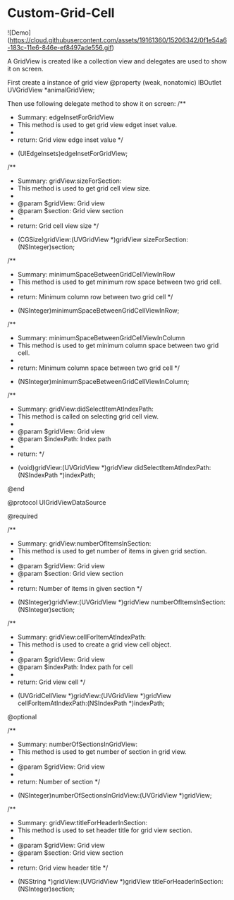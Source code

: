 # Custom-Grid-Cell

![Demo] (https://cloud.githubusercontent.com/assets/19161360/15206342/0f1e54a6-183c-11e6-846e-ef8497ade556.gif)


A GridView is created like a collection view and delegates are used to show it on screen.

First create a instance of grid view
 @property (weak, nonatomic) IBOutlet UVGridView *animalGridView;
 
 Then use following delegate method to show it on screen:
 /**
 * Summary: edgeInsetForGridView
 * This method is used to get grid view edget inset value.
 *
 * return: Grid view edge inset value
 */
- (UIEdgeInsets)edgeInsetForGridView;

/**
 * Summary: gridView:sizeForSection:
 * This method is used to get grid cell view size.
 *
 * @param $gridView: Grid view
 * @param $section: Grid view section
 *
 * return: Grid cell view size
 */
- (CGSize)gridView:(UVGridView *)gridView sizeForSection:(NSInteger)section;

/**
 * Summary: minimumSpaceBetweenGridCellViewInRow
 * This method is used to get minimum row space between two grid cell.
 *
 * return: Minimum column row between two grid cell
 */
- (NSInteger)minimumSpaceBetweenGridCellViewInRow;

/**
 * Summary: minimumSpaceBetweenGridCellViewInColumn
 * This method is used to get minimum column space between two grid cell.
 *
 * return: Minimum column space between two grid cell
 */
- (NSInteger)minimumSpaceBetweenGridCellViewInColumn;

/**
 * Summary: gridView:didSelectItemAtIndexPath:
 * This method is called on selecting grid cell view.
 *
 * @param $gridView: Grid view
 * @param $indexPath: Index path
 *
 * return:
 */
- (void)gridView:(UVGridView *)gridView didSelectItemAtIndexPath:(NSIndexPath *)indexPath;

@end

@protocol UIGridViewDataSource <NSObject>

@required

/**
 * Summary: gridView:numberOfItemsInSection:
 * This method is used to get number of items in given grid section.
 *
 * @param $gridView: Grid view
 * @param $section: Grid view section
 *
 * return: Number of items in given section
 */
- (NSInteger)gridView:(UVGridView *)gridView numberOfItemsInSection:(NSInteger)section;

/**
 * Summary: gridView:cellForItemAtIndexPath:
 * This method is used to create a grid view cell object.
 *
 * @param $gridView: Grid view
 * @param $indexPath: Index path for cell
 *
 * return: Grid view cell
 */
- (UVGridCellView *)gridView:(UVGridView *)gridView cellForItemAtIndexPath:(NSIndexPath *)indexPath;

@optional

/**
 * Summary: numberOfSectionsInGridView:
 * This method is used to get number of section in grid view.
 *
 * @param $gridView: Grid view
 *
 * return: Number of section
 */
- (NSInteger)numberOfSectionsInGridView:(UVGridView *)gridView;

/**
 * Summary: gridView:titleForHeaderInSection:
 * This method is used to set header title for grid view section.
 *
 * @param $gridView: Grid view
 * @param $section: Grid view section
 *
 * return: Grid view header title
 */
- (NSString *)gridView:(UVGridView *)gridView titleForHeaderInSection:(NSInteger)section;
